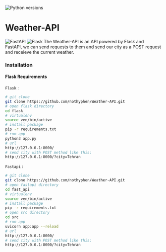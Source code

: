 ![Python versions](https://img.shields.io/pypi/pyversions/danger-python)
# Weather-API
![FastAPI](https://img.shields.io/badge/FastAPI-005571?style=for-the-badge&logo=fastapi)
![Flask](https://img.shields.io/badge/flask-%23000.svg?style=for-the-badge&logo=flask&logoColor=white)
The Weather-API is an API powered by Flask and FastAPI, we can send requests to them and send our city as a POST request and receieve the current weather.

### Installation
#### Flask Requirements
`Flask` :
```sh
# git clone 
git clone https://github.com/nothyphen/Weather-API.git
# open flask directory
cd flask
# virtualenv
source ven/bin/active
# install package
pip -r requirements.txt
# run app
python3 app.py
# url
http://127.0.0.1:8000/
# send city with POST method like this:
http://127.0.0.1:8000/?city=Tehran
```
`Fastapi` :
```sh
# git clone 
git clone https://github.com/nothyphen/Weather-API.git
# open fastapi directory
cd fast_api
# virtualenv
source ven/bin/active
# install package
pip -r requirements.txt
# open src directory
cd src
# run app
uvicorn app:app --reload
# url
http://127.0.0.1:8000/
# send city with POST method like this:
http://127.0.0.1:8000/?city=Tehran
```
